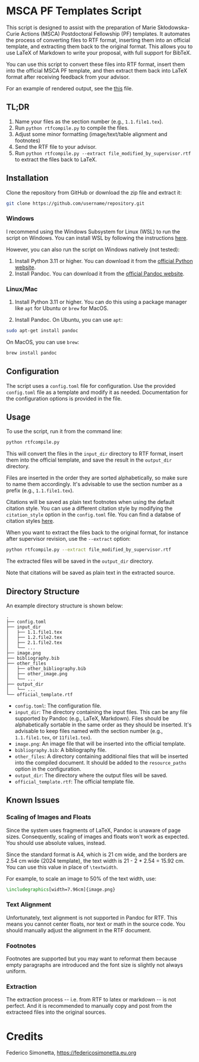 # MSCA PF Templates Script

This script is designed to assist with the preparation of Marie Skłodowska-Curie Actions
(MSCA) Postdoctoral Fellowship (PF) templates. It automates the process of converting
files to RTF format, inserting them into an official template, and extracting them back
to the original format. This allows you to use LaTeX of Markdown to write your proposal,
with full support for BibTeX.

You can use this script to convert these files into RTF format, insert them into the official MSCA PF template, and then extract them back into LaTeX format after receiving feedback from your advisor.

For an example of rendered output, see the [this](output/output.pdf) file.

## TL;DR

1. Name your files as the section number (e.g., `1.1.file1.tex`).
2. Run `python rtfcompile.py` to compile the files.
3. Adjust some minor formatting (image/text/table alignment and footnotes)
4. Send the RTF file to your advisor.
5. Run `python rtfcompile.py --extract file_modified_by_supervisor.rtf` to extract the files back to LaTeX.

## Installation

Clone the repository from GitHub or download the zip file and extract it:

```bash
git clone https://github.com/username/repository.git
```

### Windows

I recommend using the Windows Subsystem for Linux (WSL) to run the script on Windows. You can install WSL by following the instructions [here](https://docs.microsoft.com/en-us/windows/wsl/install).

However, you can also run the script on Windows natively (not tested):

1. Install Python 3.11 or higher. You can download it from the [official Python website](https://www.python.org/downloads/).
2. Install Pandoc. You can download it from the [official Pandoc website](https://pandoc.org/installing.html).

### Linux/Mac

1. Install Python 3.11 or higher. You can do this using a package manager like `apt` for Ubuntu or `brew` for MacOS.

2. Install Pandoc. On Ubuntu, you can use `apt`:

```bash
sudo apt-get install pandoc
```

On MacOS, you can use `brew`:

```bash
brew install pandoc
```

## Configuration

The script uses a `config.toml` file for configuration. Use the provided `config.toml`
file as a template and modify it as needed. Documentation for the configuration options is provided in the file.

## Usage

To use the script, run it from the command line:

```bash
python rtfcompile.py
```

This will convert the files in the `input_dir` directory to RTF format, insert them into the official template, and save the result in the `output_dir` directory.

Files are inserted in the order they are sorted alphabetically, so make sure to name
them accordingly. It's advisable to use the section number as a prefix (e.g., `1.1.file1.tex`).

Citations will be saved as plain text footnotes when using the default citation style. You can use a different citation style by modifying the `citation_style` option in the `config.toml` file. You can find a databse of citation styles [here](https://www.zotero.org/styles).

When you want to extract the files back to the original format, for instance after supervisor revision, use the `--extract` option:

```bash
python rtfcompile.py --extract file_modified_by_supervisor.rtf
```

The extracted files will be saved in the `output_dir` directory.

Note that citations will be saved as plain text in the extracted source.

## Directory Structure

An example directory structure is shown below:

```
.
├── config.toml
├── input_dir
│   ├── 1.1.file1.tex
│   ├── 1.2.file2.tex
│   ├── 2.1.file2.tex
│   └── ...
├── image.png
├── bibliography.bib
├── other_files
│   ├── other_bibliography.bib
│   ├── other_image.png
│   └── ...
├── output_dir
│   └── ...
└── official_template.rtf
```

- `config.toml`: The configuration file.
- `input_dir`: The directory containing the input files. This can be any file supported
  by Pandoc (e.g., LaTeX, Markdown). Files should be alphabetically sortable in the same
  order as they should be inserted. It's advisable to keep files named with the section
  number (e.g., `1.1.file1.tex`, or `11file1.tex`).
- `image.png`: An image file that will be inserted into the official template.
- `bibliography.bib`: A bibliography file.
- `other_files`: A directory containing additional files that will be inserted into the
  compiled document. It should be added to the `resource_paths` option in the
  configuration.
- `output_dir`: The directory where the output files will be saved.
- `official_template.rtf`: The official template file.

## Known Issues

### Scaling of Images and Floats

Since the system uses fragments of LaTeX, Pandoc is unaware of page sizes. Consequently,
scaling of images and floats won't work as expected. You should use absolute values,
instead.

Since the standard format is A4, which is 21 cm wide, and the borders are 2.54 cm wide
(2024 template), the text width is 21 - 2 \* 2.54 = 15.92 cm. You can use this value in
place of `\textwidth`.

For example, to scale an image to 50% of the text width, use:

```latex
\includegraphics[width=7.96cm]{image.png}
```

### Text Alignment

Unfortunately, text alignment is not supported in Pandoc for RTF. This means you cannot
center floats, nor text or math in the source code.
You should manually adjust the alignment in the RTF document.

### Footnotes

Footnotes are supported but you may want to reformat them because empty paragraphs are
introduced and the font size is slightly not always uniform.

### Extraction

The extraction process -- i.e. from RTF to latex or markdown -- is not perfect. And it
is recommended to manually copy and post from the extracteed files into the original
sources.

# Credits

Federico Simonetta, https://federicosimonetta.eu.org
